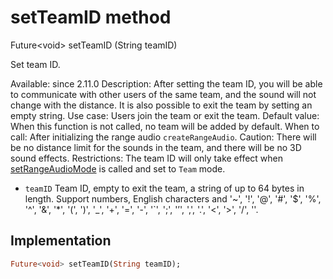 


# setTeamID method








Future&lt;void> setTeamID
(String teamID)





<p>Set team ID.</p>
<p>Available: since 2.11.0
Description: After setting the team ID, you will be able to communicate with other users of the same team, and the sound will not change with the distance. It is also possible to exit the team by setting an empty string.
Use case: Users join the team or exit the team.
Default value: When this function is not called, no team will be added by default.
When to call: After initializing the range audio <code>createRangeAudio</code>.
Caution: There will be no distance limit for the sounds in the team, and there will be no 3D sound effects.
Restrictions: The team ID will only take effect when <a href="../../zego_uikit_prebuilt_live_audio_room/ZegoRangeAudio/setRangeAudioMode.md">setRangeAudioMode</a> is called and set to <code>Team</code> mode.</p>
<ul>
<li><code>teamID</code> Team ID, empty to exit the team, a string of up to 64 bytes in length. Support numbers, English characters and '~', '!', '@', '#', '$', '%', '^', '&amp;', '*', '(', ')', '_', '+', '=', '-', '`', ';', '’', ',', '.', '&lt;', '&gt;', '/', ''.</li>
</ul>



## Implementation

```dart
Future<void> setTeamID(String teamID);
```







